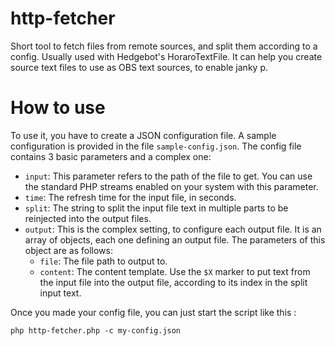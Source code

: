 # http-fetcher

Short tool to fetch files from remote sources, and split them according to a config. Usually used with Hedgebot's HoraroTextFile. It can help you create source text files to use as OBS text sources, to enable janky p.

# How to use

To use it, you have to create a JSON configuration file. A sample configuration is provided in the file `sample-config.json`. 
The config file contains 3 basic parameters and a complex one:

- `input`: This parameter refers to the path of the file to get. You can use the standard PHP streams enabled on your system with this parameter.
- `time`: The refresh time for the input file, in seconds.
- `split`: The string to split the input file text in multiple parts to be reinjected into the output files.
- `output`: This is the complex setting, to configure each output file. It is an array of objects, each one defining an output file. The parameters of this object are as follows:
    - `file`: The file path to output to.
    - `content`: The content template. Use the `$X` marker to put text from the input file into the output file, according to its index in the split input text.

Once you made your config file, you can just start the script like this :

```
php http-fetcher.php -c my-config.json
```
